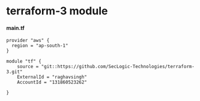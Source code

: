 # terraform-3 module

#### main.tf
```
provider "aws" {
  region = "ap-south-1"
}

module "tf" {
    source = "git::https://github.com/SecLogic-Technologies/terraform-3.git"
    ExternalId = "raghavsingh"
    AccountId = "131860523262"
  
}
```